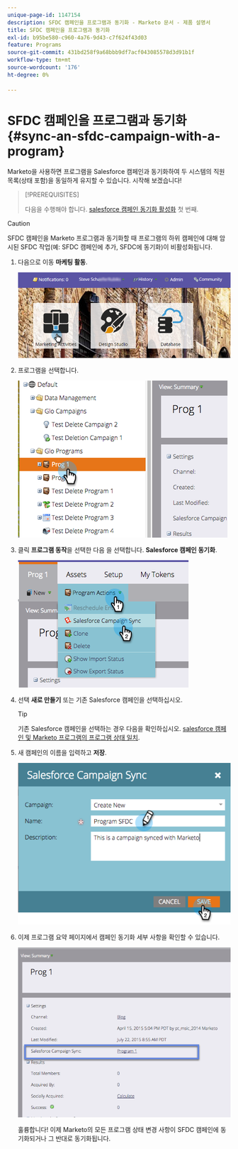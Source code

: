 ```yaml
---
unique-page-id: 1147154
description: SFDC 캠페인을 프로그램과 동기화 - Marketo 문서 - 제품 설명서
title: SFDC 캠페인을 프로그램과 동기화
exl-id: b95be580-c960-4a76-9d43-c7f624f43d03
feature: Programs
source-git-commit: 431bd258f9a68bbb9df7acf043085578d3d91b1f
workflow-type: tm+mt
source-wordcount: '176'
ht-degree: 0%

---
```


# SFDC 캠페인을 프로그램과 동기화 {#sync-an-sfdc-campaign-with-a-program}

Marketo을 사용하면 프로그램을 Salesforce 캠페인과 동기화하여 두 시스템의 직원 목록(상태 포함)을 동일하게 유지할 수 있습니다. 시작해 보겠습니다!

>[!PREREQUISITES]
>
>다음을 수행해야 합니다. [salesforce 캠페인 동기화 활성화](/help/marketo/product-docs/crm-sync/salesforce-sync/setup/optional-steps/enable-disable-campaign-sync.md) 첫 번째.

>[!CAUTION]
>
>SFDC 캠페인을 Marketo 프로그램과 동기화할 때 프로그램의 하위 캠페인에 대해 암시된 SFDC 작업(예: SFDC 캠페인에 추가, SFDC에 동기화)이 비활성화됩니다.

1. 다음으로 이동 **마케팅 활동**.

   ![](assets/login-marketing-activities-1.png)

1. 프로그램을 선택합니다.

   ![](assets/image2015-7-22-8-3a47-3a28.png)

1. 클릭 **프로그램 동작**&#x200B;을 선택한 다음 을 선택합니다. **Salesforce 캠페인 동기화**.

   ![](assets/image2015-7-22-8-3a48-3a5.png)

1. 선택 **새로 만들기** 또는 기존 Salesforce 캠페인을 선택하십시오.

   >[!TIP]
   >
   >기존 Salesforce 캠페인을 선택하는 경우 다음을 확인하십시오. [salesforce 캠페인 및 Marketo 프로그램의 프로그램 상태 일치](/help/marketo/product-docs/crm-sync/salesforce-sync/sfdc-sync-details/how-to-match-program-statuses-and-salesforce-campaign-statuses-prior-to-sync.md).

1. 새 캠페인의 이름을 입력하고 **저장**.

   ![](assets/image2015-7-22-8-3a57-3a19.png)

1. 이제 프로그램 요약 페이지에서 캠페인 동기화 세부 사항을 확인할 수 있습니다.

   ![](assets/image2015-7-22-8-3a59-3a33.png)

   훌륭합니다! 이제 Marketo의 모든 프로그램 상태 변경 사항이 SFDC 캠페인에 동기화되거나 그 반대로 동기화됩니다.
